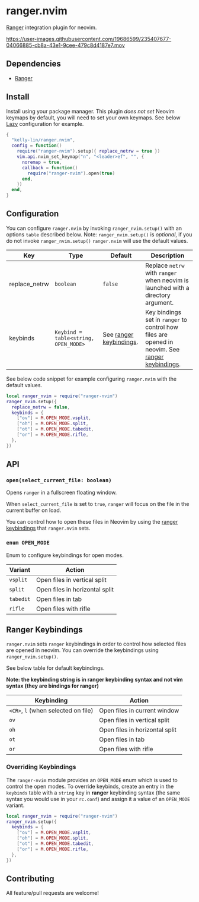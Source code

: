 # ranger.nvim

[Ranger](https://github.com/ranger/ranger) integration plugin for neovim.

https://user-images.githubusercontent.com/19686599/235407677-04066885-cb8a-43e1-9cee-479c8d4187e7.mov

## Dependencies

- [Ranger](https://github.com/ranger/ranger)

## Install

Install using your package manager. This plugin *does not set* Neovim keymaps by
default, you will need to set your own keymaps. See below [Lazy](https://github.com/folke/lazy.nvim)
configuration for example.

```lua
{
  "kelly-lin/ranger.nvim",
  config = function()
    require("ranger-nvim").setup({ replace_netrw = true })
    vim.api.nvim_set_keymap("n", "<leader>ef", "", {
      noremap = true,
      callback = function()
        require("ranger-nvim").open(true)
      end,
    })
  end,
}
```

## Configuration

You can configure `ranger.nvim` by invoking `ranger_nvim.setup()` with an
options `table` described below. Note: `ranger_nvim.setup()` is *optional*, if you
do not invoke `ranger_nvim.setup()` `ranger.nvim` will use the default values.

| Key           | Type      | Default | Description                        |
| ------------- | --------- | ------- | ---------------------------------- |
| replace_netrw | `boolean` | `false` | Replace `netrw` with `ranger` when neovim is launched with a directory argument. |
| keybinds      | `Keybind = table<string, OPEN_MODE>` | See [ranger keybindings](#ranger-keybindings). | Key bindings set in `ranger` to control how files are opened in neovim. See [ranger keybindings](#ranger-keybindings). |

See below code snippet for example configuring `ranger.nvim` with the default
values.

```lua
local ranger_nvim = require("ranger-nvim")
ranger_nvim.setup({
  replace_netrw = false,
  keybinds = {
    ["ov"] = M.OPEN_MODE.vsplit,
    ["oh"] = M.OPEN_MODE.split,
    ["ot"] = M.OPEN_MODE.tabedit,
    ["or"] = M.OPEN_MODE.rifle,
  },
})
```

## API

### `open(select_current_file: boolean)`

Opens `ranger` in a fullscreen floating window.

When `select_current_file` is set to `true`, `ranger` will focus on the file in
the current buffer on load.

You can control how to open these files in Neovim by using the [ranger keybindings](#ranger-keybindings)
that `ranger.nvim` sets.

### `enum OPEN_MODE`

Enum to configure keybindings for open modes.

| Variant | Action |
| ------- | ------ |
| `vsplit` | Open files in vertical split |
| `split` | Open files in horizontal split |
| `tabedit` | Open files in tab |
| `rifle` | Open files with rifle |

## Ranger Keybindings

`ranger.nvim` sets `ranger` keybindings in order to control how selected files
are opened in neovim. You can override the keybindings using `ranger_nvim.setup()`.

See below table for default keybindings.

**Note: the keybinding string is in ranger keybinding syntax and not vim syntax
(they are bindings for ranger)**

| Keybinding  | Action |
| ----------- | ------ |
| `<CR>`, `l` (when selected on file) | Open files in current window |
| `ov` | Open files in vertical split |
| `oh` | Open files in horizontal split |
| `ot` | Open files in tab |
| `or` | Open files with rifle |

### Overriding Keybindings

The `ranger-nvim` module provides an `OPEN_MODE` enum which is used to control
the open modes. To override keybinds, create an entry in the `keybinds` table
with a `string` key in **ranger** keybinding syntax (the same syntax you would
use in your `rc.conf`) and assign it a value of an `OPEN_MODE` variant.

```lua
local ranger_nvim = require("ranger-nvim")
ranger_nvim.setup({
  keybinds = {
    ["ov"] = M.OPEN_MODE.vsplit,
    ["oh"] = M.OPEN_MODE.split,
    ["ot"] = M.OPEN_MODE.tabedit,
    ["or"] = M.OPEN_MODE.rifle,
  },
})
```

## Contributing

All feature/pull requests are welcome!
